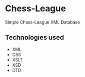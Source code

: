 # Chess-League

Simple Chess-League XML Database 

## Technologies used
* XML
* CSS
* XSLT
* XSD
* DTD
